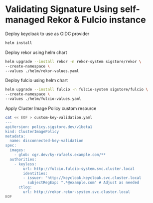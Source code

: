 # Validating Signature Using self-managed Rekor & Fulcio instance

Deploy keycloak to use as OIDC provider

```bash
helm install 
```

Deploy rekor using helm chart 

```bash
helm upgrade --install rekor -n rekor-system sigstore/rekor \
--create-namespace \
--values ./helm/rekor-values.yaml
```

Deploy fulcio using helm chart

```bash
helm upgrade --install fulcio -n fulcio-system sigstore/fulcio \
--create-namespace \
--values ./helm/fulcio-values.yaml
```

Apply Cluster Image Policy custom resource

```bash
cat << EOF > custom-key-validation.yaml
---
apiVersion: policy.sigstore.dev/v1beta1
kind: ClusterImagePolicy
metadata:
  name: disconnected-key-validation
spec:
  images:
    - glob: cgr.dev/ky-rafaels.example.com/**
  authorities:
    - keyless:
        url: http://fulcio.fulcio-system.svc.cluster.local
        identities:
        - issuer: "http://keycloak.keycloak.svc.cluster.local
          subjectRegExp: ".*@example.com" # Adjust as needed
      ctlog:
        url: http://rekor.rekor-system.svc.cluster.local
EOF
```